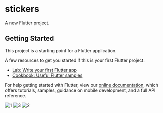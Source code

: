 # stickers

A new Flutter project.

## Getting Started

This project is a starting point for a Flutter application.

A few resources to get you started if this is your first Flutter project:

- [Lab: Write your first Flutter app](https://flutter.dev/docs/get-started/codelab)
- [Cookbook: Useful Flutter samples](https://flutter.dev/docs/cookbook)

For help getting started with Flutter, view our
[online documentation](https://flutter.dev/docs), which offers tutorials,
samples, guidance on mobile development, and a full API reference.



![1](https://user-images.githubusercontent.com/59616620/137018075-179c59fe-9211-4971-a294-af4d99d7d1c7.jpg)
![3](https://user-images.githubusercontent.com/59616620/137018084-3ddbfd32-634e-4d73-a96f-e40638fdfafe.jpg)
![2](https://user-images.githubusercontent.com/59616620/137020321-23654bf2-9782-4438-b9f5-638ee89110b3.jpg)
